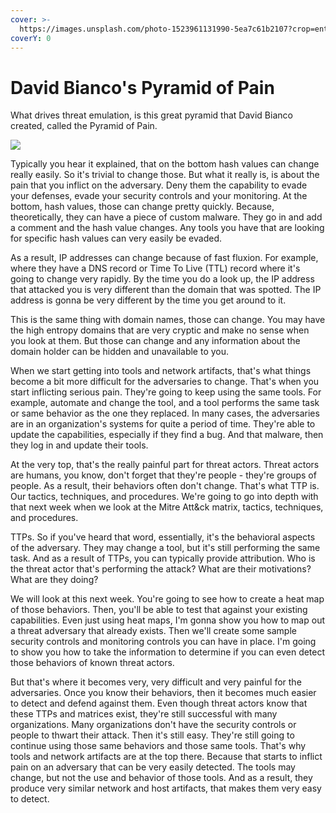 ```yaml
---
cover: >-
  https://images.unsplash.com/photo-1523961131990-5ea7c61b2107?crop=entropy&cs=srgb&fm=jpg&ixid=MnwxOTcwMjR8MHwxfHNlYXJjaHw0fHx0ZWNofGVufDB8fHx8MTY0NTk5MDg4Mg&ixlib=rb-1.2.1&q=85
coverY: 0
---
```


# David Bianco's Pyramid of Pain

What drives threat emulation, is this great pyramid that David Bianco created, called the Pyramid of Pain.

![](../.gitbook/assets/David-Bianco\_Pyramid-of-Pain-v2.png)

Typically you hear it explained, that on the bottom hash values can change really easily. So it's trivial to change those. But what it really is, is about the pain that you inflict on the adversary. Deny them the capability to evade your defenses, evade your security controls and your monitoring. At the bottom, hash values, those can change pretty quickly. Because, theoretically, they can have a piece of custom malware. They go in and add a comment and the hash value changes. Any tools you have that are looking for specific hash values can very easily be evaded.&#x20;

As a result, IP addresses can change because of fast fluxion. For example, where they have a DNS record or Time To Live (TTL) record where it's going to change very rapidly. By the time you do a look up, the IP address that attacked you is very different than the domain that was spotted. The IP address is gonna be very different by the time you get around to it.&#x20;

This is the same thing with domain names, those can change. You may have the high entropy domains that are very cryptic and make no sense when you look at them. But those can change and any information about the domain holder can be hidden and unavailable to you.&#x20;

When we start getting into tools and network artifacts, that's what things become a bit more difficult for the adversaries to change. That's when you start inflicting serious pain. They're going to keep using the same tools. For example, automate and change the tool, and a tool performs the same task or same behavior as the one they replaced. In many cases, the adversaries are in an organization's systems for quite a period of time. They're able to update the capabilities, especially if they find a bug. And that malware, then they log in and update their tools.&#x20;

At the very top, that's the really painful part for threat actors. Threat actors are humans, you know, don't forget that they're people - they're groups of people. As a result, their behaviors often don't change. That's what TTP is. Our tactics, techniques, and procedures. We're going to go into depth with that next week when we look at the Mitre Att\&ck matrix, tactics, techniques, and procedures.

TTPs. So if you've heard that word, essentially, it's the behavioral aspects of the adversary. They may change a tool, but it's still performing the same task. And as a result of TTPs, you can typically provide attribution. Who is the threat actor that's performing the attack? What are their motivations? What are they doing?&#x20;

We will look at this next week. You're going to see how to create a heat map of those behaviors. Then, you'll be able to test that against your existing capabilities. Even just using heat maps, I'm gonna show you how to map out a threat adversary that already exists. Then we'll create some sample security controls and monitoring controls you can have in place. I'm going to show you how to take the information to determine if you can even detect those behaviors of known threat actors.&#x20;

But that's where it becomes very, very difficult and very painful for the adversaries. Once you know their behaviors, then it becomes much easier to detect and defend against them. Even though threat actors know that these TTPs and matrices exist, they're still successful with many organizations. Many organizations don't have the security controls or people to thwart their attack. Then it's still easy. They're still going to continue using those same behaviors and those same tools. That's why tools and network artifacts are at the top there. Because that starts to inflict pain on an adversary that can be very easily detected. The tools may change, but not the use and behavior of those tools. And as a result, they produce very similar network and host artifacts, that makes them very easy to detect.

